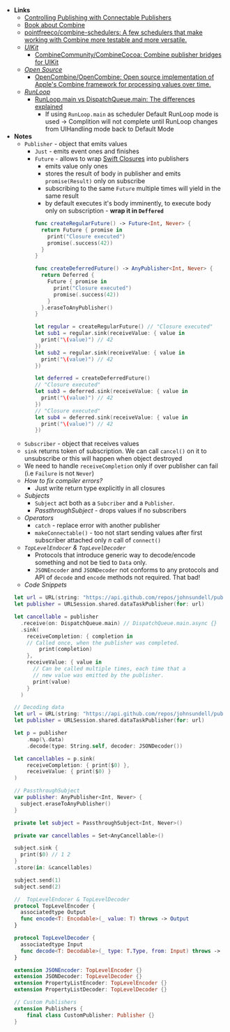 - **Links**
	- [Controlling Publishing with Connectable Publishers](https://developer.apple.com/documentation/combine/controlling-publishing-with-connectable-publishers)
	- [Book about Combine](https://heckj.github.io/swiftui-notes/)
	- [pointfreeco/combine-schedulers: A few schedulers that make working with Combine more testable and more versatile.](https://github.com/pointfreeco/combine-schedulers)
	- *[UIKit](UIKit.md)*
		- [CombineCommunity/CombineCocoa: Combine publisher bridges for UIKit](https://github.com/CombineCommunity/CombineCocoa) 
	- *[Open Source](../../../../Open%20Source.md)*
		- [OpenCombine/OpenCombine: Open source implementation of Apple's Combine framework for processing values over time.](https://github.com/OpenCombine/OpenCombine)
	- *[RunLoop](../../RunLoop.md)*
		- [RunLoop.main vs DispatchQueue.main: The differences explained](https://www.avanderlee.com/combine/runloop-main-vs-dispatchqueue-main/)
			- If using `RunLoop.main` as scheduler Default RunLoop mode is used  -> Complition will not complete until RunLoop changes from UIHandling mode back to Default Mode
- **Notes**
	- `Publisher` - object that emits values
		- `Just` - emits event ones and finishes
		- `Future` - allows to wrap [Swift Closures](../../Swift/Swift%20Notes/Swift%20Closures.md)  into publishers
			- emits value only ones
			- stores the result of body in publisher and emits `promise(Result)` only on subscribe
			- subscribing to the same `Future` multiple times will yield in the same result
			- by default executes it's body imminently, to execute body only on subscription - **wrap it in `Deffered`**
			```swift
			func createRegularFuture() -> Future<Int, Never> {
			  return Future { promise in
				print("Closure executed")
				promise(.success(42))
			  }
			}

			func createDeferredFuture() -> AnyPublisher<Int, Never> {
			  return Deferred {
				Future { promise in
				  print("Closure executed")
				  promise(.success(42))
				}
			  }.eraseToAnyPublisher()
			}

			let regular = createRegularFuture() // "Closure executed"
			let sub1 = regular.sink(receiveValue: { value in 
			  print("\(value)") // 42
			}) 
			let sub2 = regular.sink(receiveValue: { value in 
			  print("\(value)") // 42
			}) 

			let deferred = createDeferredFuture() 
			// "Closure executed"
			let sub3 = deferred.sink(receiveValue: { value in 
			  print("\(value)") // 42
			}) 
			// "Closure executed"
			let sub4 = deferred.sink(receiveValue: { value in 
			  print("\(value)") // 42
			}) 
			```
	- `Subscriber` - object that receives values
	- `sink` returns token of subscription. We can call `cancel()` on it to unsubscribe or this will happen when object destroyed 
	- We need to handle `receiveCompletion` only if over publisher can fail (i.e `Failure` is not `Never`)
	- *How to fix compiler errors?*
		- Just write return type explicitly in all closures
	- *Subjects*
		- `Subject` act both as a `Subcriber` and a `Publisher`.
		- *PassthroughSubject* - drops values if no subscribers
	- *Operators*
		- `catch` - replace error with another publisher
		- `makeConnectable()` - too not start sending values after first subscriber attached only $n$ call of `connect()`
	- *`TopLevelEndocer` & `TopLevelDecoder`*
		- Protocols that introduce generic way to decode/encode something and not be tied to `Data` only. 
		- `JSONEncoder` and `JSONDecoder` not conforms to any protocols and API of `decode` and `encode` methods not required. That bad!
	- *Code Snippets*
	```swift
	let url = URL(string: "https://api.github.com/repos/johnsundell/publish")!
	let publisher = URLSession.shared.dataTaskPublisher(for: url)

	let cancellable = publisher
	  .receive(on: DispatchQueue.main) // DispatchQueue.main.async {}
	  .sink(
		receiveCompletion: { completion in
		// Called once, when the publisher was completed.
			print(completion)
		},
		receiveValue: { value in
		  // Can be called multiple times, each time that a
		  // new value was emitted by the publisher.
		  print(value)
		}
	  )
	```
	```swift
	// Decoding data
	let url = URL(string: "https://api.github.com/repos/johnsundell/publish")!
	let publisher = URLSession.shared.dataTaskPublisher(for: url)

	let p = publisher
		.map(\.data)
		.decode(type: String.self, decoder: JSONDecoder())

	let cancellables = p.sink(
		receiveCompletion: { print($0) },
		receiveValue: { print($0) }
	)
	```
	```swift
	// PassthroughSubject
	var publisher: AnyPublisher<Int, Never> {
	  subject.eraseToAnyPublisher()
	}

	private let subject = PassthroughSubject<Int, Never>() 

	private var cancellables = Set<AnyCancellable>()

	subject.sink {
	  print($0) // 1 2
	}
	.store(in: &cancellables)

	subject.send(1)
	subject.send(2)
	```
	```swift
	//  TopLevelEndocer & TopLevelDecoder
	protocol TopLevelEncoder {
	  associatedtype Output
	  func encode<T: Encodable>(_ value: T) throws -> Output
	}

	protocol TopLevelDecoder {
	  associatedtype Input
	  func decode<T: Decodable>(_ type: T.Type, from: Input) throws -> T
	}

	extension JSONEncoder: TopLevelEncoder {}
	extension JSONDecoder: TopLevelDecoder {}
	extension PropertyListEncoder: TopLevelEncoder {}
	extension PropertyListDecoder: TopLevelDecoder {}
	```
	```swift
	// Custom Publishers
	extension Publishers {
		final class CustomPublisher: Publisher {}
	}
	```
